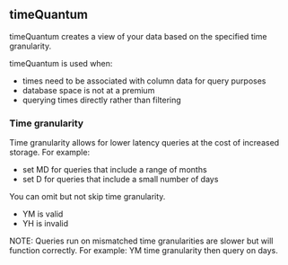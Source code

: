 ## timeQuantum

timeQuantum creates a view of your data based on the specified time granularity.

timeQuantum is used when:
* times need to be associated with column data for query purposes
* database space is not at a premium
* querying times directly rather than filtering

### Time granularity

Time granularity allows for lower latency queries at the cost of increased storage. For example:
* set MD for queries that include a range of months
* set D for queries that include a small number of days

You can omit but not skip time granularity.
* YM is valid
* YH is invalid

NOTE: Queries run on mismatched time granularities are slower but will function correctly. For example: YM time granularity then query on days.
